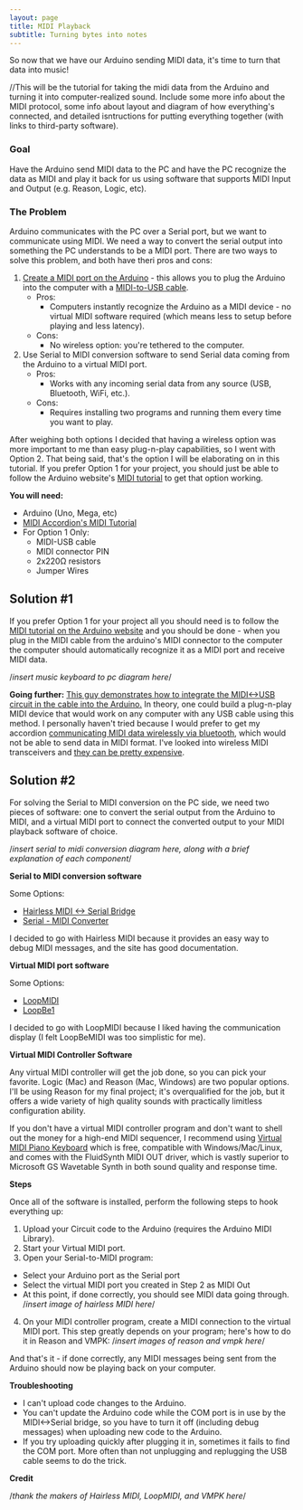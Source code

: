 ```yaml
---
layout: page
title: MIDI Playback
subtitle: Turning bytes into notes
---
```


So now that we have our Arduino sending MIDI data, it's time to turn that data into music!

//This will be the tutorial for taking the midi data from the Arduino and turning it into computer-realized sound.  Include some more info about the MIDI protocol, some info about layout and diagram of how everything's connected, and detailed isntructions for putting everything together (with links to third-party software).

### Goal

Have the Arduino send MIDI data to the PC and have the PC recognize the data as MIDI and play it back for us using software that supports MIDI Input and Output (e.g. Reason, Logic, etc).

### The Problem

Arduino communicates with the PC over a Serial port, but we want to communicate using MIDI.  We need a way to convert the serial output into something the PC understands to be a MIDI port.  There are two ways to solve this problem, and both have theri pros and cons:

1. [Create a MIDI port on the Arduino](https://www.arduino.cc/en/Tutorial/Midi) - this allows you to plug the Arduino into the computer with a [MIDI-to-USB cable](https://www.amazon.com/USB-MIDI-Converter-Keyboard-Window/dp/B0047AVN3M).
    - Pros:
	    - Computers instantly recognize the Arduino as a MIDI device - no virtual MIDI software required (which means less to setup before playing and less latency).
	- Cons:
	    - No wireless option: you're tethered to the computer.
2. Use Serial to MIDI conversion software to send Serial data coming from the Arduino to a virtual MIDI port.
    - Pros:
	    - Works with any incoming serial data from any source (USB, Bluetooth, WiFi, etc.).
	- Cons:
	    - Requires installing two programs and running them every time you want to play.

After weighing both options I decided that having a wireless option was more important to me than easy plug-n-play capabilities, so I went with Option 2.  That being said, that's the option I will be elaborating on in this tutorial.  If you prefer Option 1 for your project, you should just be able to follow the Arduino website's [MIDI tutorial](https://www.arduino.cc/en/Tutorial/Midi) to get that option working.

**You will need:**

- Arduino (Uno, Mega, etc)
- [MIDI Accordion's MIDI Tutorial](https://github.com/bvavra/MIDI_Accordion/tree/master/Prototypes/MIDI_Tutorial)
- For Option 1 Only:
    - MIDI-USB cable
    - MIDI connector PIN
    - 2x220Ω resistors
    - Jumper Wires

## Solution #1

If you prefer Option 1 for your project all you should need is to follow the [MIDI tutorial on the Arduino website](https://www.arduino.cc/en/Tutorial/Midi) and you should be done - when you plug in the MIDI cable from the arduino's MIDI connector to the computer the computer should automatically recognize it as a MIDI port and receive MIDI data.

/*insert music keyboard to pc diagram here*/

**Going further:** [This guy demonstrates how to integrate the MIDI<->USB circuit in the cable into the Arduino.](http://shiftmore.blogspot.com/2010/01/quick-and-dirty-arduino-midi-over-usb.html)  In theory, one could build a plug-n-play MIDI device that would work on any computer with any USB cable using this method.  I personally haven't tried because I would prefer to get my accordion [communicating MIDI data wirelessly via bluetooth](bluetooth), which would not be able to send data in MIDI format.  I've looked into wireless MIDI transceivers and [they can be pretty expensive](https://www.google.com/webhp?sourceid=chrome-instant&ion=1&espv=2&ie=UTF-8#tbm=shop&q=wireless+midi+to+usb+transceiver).

## Solution #2

For solving the Serial to MIDI conversion on the PC side, we need two pieces of software: one to convert the serial output from the Arduino to MIDI, and a virtual MIDI port to connect the converted output to your MIDI playback software of choice.

/*insert serial to midi conversion diagram here, along with a brief explanation of each component*/

**Serial to MIDI conversion software**

Some Options:

- [Hairless MIDI <-> Serial Bridge](http://projectgus.github.io/hairless-midiserial/)
- [Serial - MIDI Converter](http://spikenzielabs.com/SpikenzieLabs/Serial_MIDI.html)

I decided to go with Hairless MIDI because it provides an easy way to debug MIDI messages, and the site has good documentation.

**Virtual MIDI port software**

Some Options:

- [LoopMIDI](http://www.tobias-erichsen.de/software/loopmidi.html)
- [LoopBe1](http://nerds.de/en/loopbe1.html)

I decided to go with LoopMIDI because I liked having the communication display (I felt LoopBeMIDI was too simplistic for me).

**Virtual MIDI Controller Software**

Any virtual MIDI controller will get the job done, so you can pick your favorite.  Logic (Mac) and Reason (Mac, Windows) are two popular options.  I'll be using Reason for my final project; it's overqualified for the job, but it offers a wide variety of high quality sounds with practically limitless configuration ability.

If you don't have a virtual MIDI controller program and don't want to shell out the money for a high-end MIDI sequencer, I recommend using [Virtual MIDI Piano Keyboard](https://sourceforge.net/projects/vmpk/) which is free, compatible with Windows/Mac/Linux, and comes with the FluidSynth MIDI OUT driver, which is vastly superior to Microsoft GS Wavetable Synth in both sound quality and response time.

**Steps**

Once all of the software is installed, perform the following steps to hook everything up:

1. Upload your Circuit code to the Arduino (requires the Arduino MIDI Library).
2. Start your Virtual MIDI port.
3. Open your Serial-to-MIDI program:
 - Select your Arduino port as the Serial port
 - Select the virtual MIDI port you created in Step 2 as MIDI Out
  - At this point, if done correctly, you should see MIDI data going through. /*insert image of hairless MIDI here*/
4. On your MIDI controller program, create a MIDI connection to the virtual MIDI port.  This step greatly depends on your program; here's how to do it in Reason and VMPK: /*insert images of reason and vmpk here*/

And that's it - if done correctly, any MIDI messages being sent from the Arduino should now be playing back on your computer.

**Troubleshooting**

- I can't upload code changes to the Arduino.
 - You can't update the Arduino code while the COM port is in use by the MIDI<->Serial bridge, so you have to turn it off (including debug messages) when uploading new code to the Arduino.
 - If you try uploading quickly after plugging it in, sometimes it fails to find the COM port.  More often than not unplugging and replugging the USB cable seems to do the trick.

**Credit**

/*thank the makers of Hairless MIDI, LoopMIDI, and VMPK here*/
